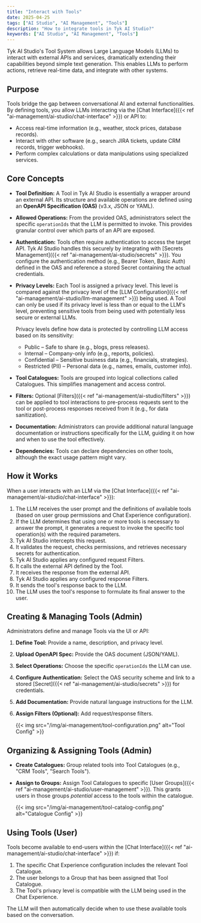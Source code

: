 ```yaml
---
title: "Interact with Tools"
date: 2025-04-25
tags: ["AI Studio", "AI Management", "Tools"]
description: "How to integrate tools in Tyk AI Studio?"
keywords: ["AI Studio", "AI Management", "Tools"]
---
```


Tyk AI Studio's Tool System allows Large Language Models (LLMs) to interact with external APIs and services, dramatically extending their capabilities beyond simple text generation. This enables LLMs to perform actions, retrieve real-time data, and integrate with other systems.

## Purpose

Tools bridge the gap between conversational AI and external functionalities. By defining tools, you allow LLMs interacting via the [Chat Interface]({{< ref "ai-management/ai-studio/chat-interface" >}}) or API to:

*   Access real-time information (e.g., weather, stock prices, database records).
*   Interact with other software (e.g., search JIRA tickets, update CRM records, trigger webhooks).
*   Perform complex calculations or data manipulations using specialized services.

## Core Concepts

*   **Tool Definition:** A Tool in Tyk AI Studio is essentially a wrapper around an external API. Its structure and available operations are defined using an **OpenAPI Specification (OAS)** (v3.x, JSON or YAML).
*   **Allowed Operations:** From the provided OAS, administrators select the specific `operationIds` that the LLM is permitted to invoke. This provides granular control over which parts of an API are exposed.
*   **Authentication:** Tools often require authentication to access the target API. Tyk AI Studio handles this securely by integrating with [Secrets Management]({{< ref "ai-management/ai-studio/secrets" >}}). You configure the authentication method (e.g., Bearer Token, Basic Auth) defined in the OAS and reference a stored Secret containing the actual credentials.
*   **Privacy Levels:** Each Tool is assigned a privacy level. This level is compared against the privacy level of the [LLM Configuration]({{< ref "ai-management/ai-studio/llm-management" >}}) being used. A Tool can only be used if its privacy level is less than or equal to the LLM's level, preventing sensitive tools from being used with potentially less secure or external LLMs.

    Privacy levels define how data is protected by controlling LLM access based on its sensitivity:
    - Public – Safe to share (e.g., blogs, press releases).
    - Internal – Company-only info (e.g., reports, policies).
    - Confidential – Sensitive business data (e.g., financials, strategies).
    - Restricted (PII) – Personal data (e.g., names, emails, customer info).
*   **Tool Catalogues:** Tools are grouped into logical collections called Catalogues. This simplifies management and access control.
*   **Filters:** Optional [Filters]({{< ref "ai-management/ai-studio/filters" >}}) can be applied to tool interactions to pre-process requests sent to the tool or post-process responses received from it (e.g., for data sanitization).
*   **Documentation:** Administrators can provide additional natural language documentation or instructions specifically for the LLM, guiding it on how and when to use the tool effectively.
*   **Dependencies:** Tools can declare dependencies on other tools, although the exact usage pattern might vary.

## How it Works

When a user interacts with an LLM via the [Chat Interface]({{< ref "ai-management/ai-studio/chat-interface" >}}):

1.  The LLM receives the user prompt and the definitions of available tools (based on user group permissions and Chat Experience configuration).
2.  If the LLM determines that using one or more tools is necessary to answer the prompt, it generates a request to invoke the specific tool operation(s) with the required parameters.
3.  Tyk AI Studio intercepts this request.
4.  It validates the request, checks permissions, and retrieves necessary secrets for authentication.
5.  Tyk AI Studio applies any configured request Filters.
6.  It calls the external API defined by the Tool.
7.  It receives the response from the external API.
8.  Tyk AI Studio applies any configured response Filters.
9.  It sends the tool's response back to the LLM.
10. The LLM uses the tool's response to formulate its final answer to the user.

## Creating & Managing Tools (Admin)

Administrators define and manage Tools via the UI or API:

1.  **Define Tool:** Provide a name, description, and privacy level.
2.  **Upload OpenAPI Spec:** Provide the OAS document (JSON/YAML).
3.  **Select Operations:** Choose the specific `operationIds` the LLM can use.
4.  **Configure Authentication:** Select the OAS security scheme and link to a stored [Secret]({{< ref "ai-management/ai-studio/secrets" >}}) for credentials.
5.  **Add Documentation:** Provide natural language instructions for the LLM.
6.  **Assign Filters (Optional):** Add request/response filters.

    {{< img src="/img/ai-management/tool-configuration.png" alt="Tool Config" >}}

## Organizing & Assigning Tools (Admin)

*   **Create Catalogues:** Group related tools into Tool Catalogues (e.g., "CRM Tools", "Search Tools").
*   **Assign to Groups:** Assign Tool Catalogues to specific [User Groups]({{< ref "ai-management/ai-studio/user-management" >}}). This grants users in those groups *potential* access to the tools within the catalogue.

    {{< img src="/img/ai-management/tool-catalog-config.png" alt="Catalogue Config" >}}

## Using Tools (User)

Tools become available to end-users within the [Chat Interface]({{< ref "ai-management/ai-studio/chat-interface" >}}) if:

1.  The specific Chat Experience configuration includes the relevant Tool Catalogue.
2.  The user belongs to a Group that has been assigned that Tool Catalogue.
3.  The Tool's privacy level is compatible with the LLM being used in the Chat Experience.

The LLM will then automatically decide when to use these available tools based on the conversation.
